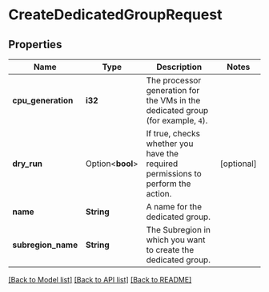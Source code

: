 # CreateDedicatedGroupRequest

## Properties

Name | Type | Description | Notes
------------ | ------------- | ------------- | -------------
**cpu_generation** | **i32** | The processor generation for the VMs in the dedicated group (for example, `4`). | 
**dry_run** | Option<**bool**> | If true, checks whether you have the required permissions to perform the action. | [optional]
**name** | **String** | A name for the dedicated group. | 
**subregion_name** | **String** | The Subregion in which you want to create the dedicated group. | 

[[Back to Model list]](../README.md#documentation-for-models) [[Back to API list]](../README.md#documentation-for-api-endpoints) [[Back to README]](../README.md)


